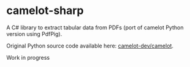 # camelot-sharp
A C# library to extract tabular data from PDFs (port of camelot Python version using PdfPig).

Original Python source code available here: [camelot-dev/camelot](https://github.com/camelot-dev/camelot).

Work in progress
